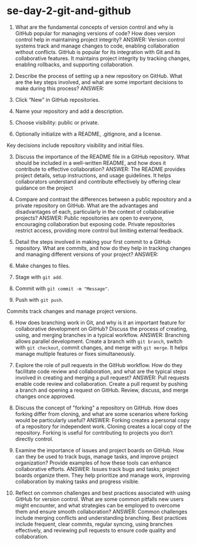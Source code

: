 # se-day-2-git-and-github

1. What are the fundamental concepts of version control and why is GitHub popular for managing versions of code? How does version control help in maintaining project integrity?
ANSWER:   Version control systems track and manage changes to code, enabling collaboration without conflicts. GitHub is popular for its integration with Git and its collaborative features. It maintains project integrity by tracking changes, enabling rollbacks, and supporting collaboration.


2. Describe the process of setting up a new repository on GitHub. What are the key steps involved, and what are some important decisions to make during this process?
ANSWER: 
1. Click “New” in GitHub repositories.
2. Name your repository and add a description.
3. Choose visibility: public or private.
4. Optionally initialize with a README, .gitignore, and a license.

Key decisions include repository visibility and initial files.



3. Discuss the importance of the README file in a GitHub repository. What should be included in a well-written README, and how does it contribute to effective collaboration?
ANSWER:
The README provides project details, setup instructions, and usage guidelines. It helps collaborators understand and contribute effectively by offering clear guidance on the project


4. Compare and contrast the differences between a public repository and a private repository on GitHub. What are the advantages and disadvantages of each, particularly in the context of collaborative projects?
ANSWER: 
Public repositories are open to everyone, encouraging collaboration but exposing code. Private repositories restrict access, providing more control but limiting external feedback.


5. Detail the steps involved in making your first commit to a GitHub repository. What are commits, and how do they help in tracking changes and managing different versions of your project?
ANSWER: 
1. Make changes to files.
2. Stage with `git add`.
3. Commit with `git commit -m "Message"`.
4. Push with `git push`.

Commits track changes and manage project versions.



6. How does branching work in Git, and why is it an important feature for collaborative development on GitHub? Discuss the process of creating, using, and merging branches in a typical workflow.
ANSWER:
Branching allows parallel development. Create a branch with `git branch`, switch with `git checkout`, commit changes, and merge with `git merge`. It helps manage multiple features or fixes simultaneously.


7. Explore the role of pull requests in the GitHub workflow. How do they facilitate code review and collaboration, and what are the typical steps involved in creating and merging a pull request?
ANSWER:
Pull requests enable code review and collaboration. Create a pull request by pushing a branch and opening a request on GitHub. Review, discuss, and merge changes once approved.


8. Discuss the concept of "forking" a repository on GitHub. How does forking differ from cloning, and what are some scenarios where forking would be particularly useful?
ANSWER:
Forking creates a personal copy of a repository for independent work. Cloning creates a local copy of the repository. Forking is useful for contributing to projects you don’t directly control.


9. Examine the importance of issues and project boards on GitHub. How can they be used to track bugs, manage tasks, and improve project organization? Provide examples of how these tools can enhance collaborative efforts.
ANSWER:
Issues track bugs and tasks; project boards organize them. They help prioritize and manage work, improving collaboration by making tasks and progress visible.


10. Reflect on common challenges and best practices associated with using GitHub for version control. What are some common pitfalls new users might encounter, and what strategies can be employed to overcome them and ensure smooth collaboration?
ANSWER:
Common challenges include merging conflicts and understanding branching. Best practices include frequent, clear commits, regular syncing, using branches effectively, and reviewing pull requests to ensure code quality and collaboration.



